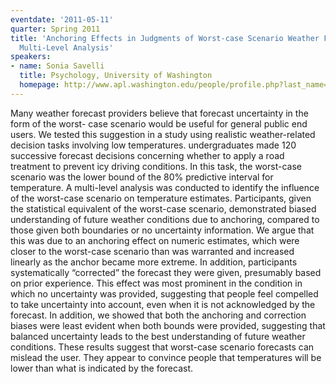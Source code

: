 ```yaml
---
eventdate: '2011-05-11'
quarter: Spring 2011
title: 'Anchoring Effects in Judgments of Worst-case Scenario Weather Forecasts: A
  Multi-Level Analysis'
speakers:
- name: Sonia Savelli
  title: Psychology, University of Washington
  homepage: http://www.apl.washington.edu/people/profile.php?last_name=Savelli&first_name=Sonia
---
```

Many weather forecast providers believe that forecast uncertainty in the form of the worst- case scenario would be useful for general public end users. We tested this suggestion in a study using realistic weather-related decision tasks involving low temperatures. undergraduates made 120 successive forecast decisions concerning whether to apply a road treatment to prevent icy driving conditions. In this task, the worst-case scenario was the lower bound of the 80% predictive interval for temperature. A multi-level analysis was conducted to identify the influence of the worst-case scenario on temperature estimates. Participants, given the statistical equivalent of the worst-case scenario, demonstrated biased understanding of future weather conditions due to anchoring, compared to those given both boundaries or no uncertainty information. We argue that this was due to an anchoring effect on numeric estimates, which were closer to the worst-case scenario than was warranted and increased linearly as the anchor became more extreme. In addition, participants systematically “corrected” the forecast they were given, presumably based on prior experience. This effect was most prominent in the condition in which no uncertainty was provided, suggesting that people feel compelled to take uncertainty into account, even when it is not acknowledged by the forecast. In addition, we showed that both the anchoring and correction biases were least evident when both bounds were provided, suggesting that balanced uncertainty leads to the best understanding of future weather conditions. These results suggest that worst-case scenario forecasts can mislead the user. They appear to convince people that temperatures will be lower than what is indicated by the forecast.
